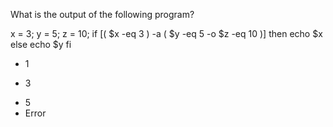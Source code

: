 What is the output of the following program?

x = 3; y = 5; z = 10;
if [( $x -eq 3 ) -a ( $y -eq 5 -o  $z -eq 10 )]
then
    echo $x
else
    echo $y
fi
* 1
+ 3
* 5
* Error